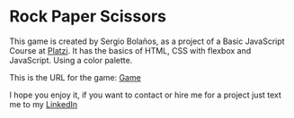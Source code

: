 # Rock Paper Scissors

This game is created by Sergio Bolaños, as a project of a Basic JavaScript Course at [Platzi](http://platzi.com "Platzi"). It has the basics of HTML, CSS with flexbox and JavaScript. Using a color palette.

This is the URL for the game: [Game](https://sergiosinlimites.github.io/gameRockPaperScissors/ "Game")

I hope you enjoy it, if you want to contact or hire me for a project just text me to my [LinkedIn](http://https://www.linkedin.com/in/sergioandresbolanos/ "LinkedIn")
